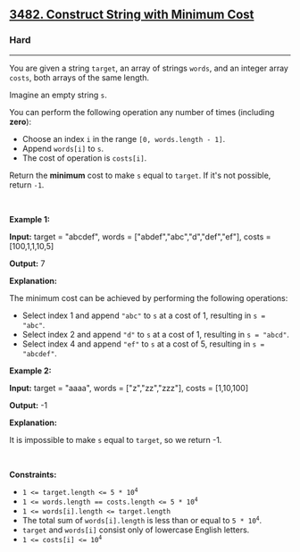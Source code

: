 <h2><a href="https://leetcode.com/contest/weekly-contest-405/problems/construct-string-with-minimum-cost">3482. Construct String with Minimum Cost</a></h2><h3>Hard</h3><hr><p>You are given a string <code>target</code>, an array of strings <code>words</code>, and an integer array <code>costs</code>, both arrays of the same length.</p>

<p>Imagine an empty string <code>s</code>.</p>

<p>You can perform the following operation any number of times (including <strong>zero</strong>):</p>

<ul>
	<li>Choose an index <code>i</code> in the range <code>[0, words.length - 1]</code>.</li>
	<li>Append <code>words[i]</code> to <code>s</code>.</li>
	<li>The cost of operation is <code>costs[i]</code>.</li>
</ul>

<p>Return the <strong>minimum</strong> cost to make <code>s</code> equal to <code>target</code>. If it&#39;s not possible, return <code>-1</code>.</p>

<p>&nbsp;</p>
<p><strong class="example">Example 1:</strong></p>

<div class="example-block">
<p><strong>Input:</strong> <span class="example-io">target = &quot;abcdef&quot;, words = [&quot;abdef&quot;,&quot;abc&quot;,&quot;d&quot;,&quot;def&quot;,&quot;ef&quot;], costs = [100,1,1,10,5]</span></p>

<p><strong>Output:</strong> <span class="example-io">7</span></p>

<p><strong>Explanation:</strong></p>

<p>The minimum cost can be achieved by performing the following operations:</p>

<ul>
	<li>Select index 1 and append <code>&quot;abc&quot;</code> to <code>s</code> at a cost of 1, resulting in <code>s = &quot;abc&quot;</code>.</li>
	<li>Select index 2 and append <code>&quot;d&quot;</code> to <code>s</code> at a cost of 1, resulting in <code>s = &quot;abcd&quot;</code>.</li>
	<li>Select index 4 and append <code>&quot;ef&quot;</code> to <code>s</code> at a cost of 5, resulting in <code>s = &quot;abcdef&quot;</code>.</li>
</ul>
</div>

<p><strong class="example">Example 2:</strong></p>

<div class="example-block">
<p><strong>Input:</strong> <span class="example-io">target = &quot;aaaa&quot;, words = [&quot;z&quot;,&quot;zz&quot;,&quot;zzz&quot;], costs = [1,10,100]</span></p>

<p><strong>Output:</strong> <span class="example-io">-1</span></p>

<p><strong>Explanation:</strong></p>

<p>It is impossible to make <code>s</code> equal to <code>target</code>, so we return -1.</p>
</div>

<p>&nbsp;</p>
<p><strong>Constraints:</strong></p>

<ul>
	<li><code>1 &lt;= target.length &lt;= 5 * 10<sup>4</sup></code></li>
	<li><code>1 &lt;= words.length == costs.length &lt;= 5 * 10<sup>4</sup></code></li>
	<li><code>1 &lt;= words[i].length &lt;= target.length</code></li>
	<li>The total sum of <code>words[i].length</code> is less than or equal to <code>5 * 10<sup>4</sup></code>.</li>
	<li><code>target</code> and <code>words[i]</code> consist only of lowercase English letters.</li>
	<li><code>1 &lt;= costs[i] &lt;= 10<sup>4</sup></code></li>
</ul>
